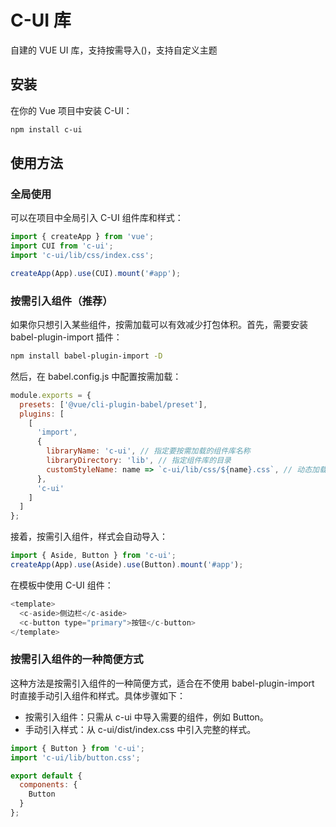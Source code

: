 # C-UI 库

自建的 VUE UI 库，支持按需导入()，支持自定义主题

## 安装

在你的 Vue 项目中安装 C-UI：

```bash
npm install c-ui
```

## 使用方法

### 全局使用

可以在项目中全局引入 C-UI 组件库和样式：

```javascript
import { createApp } from 'vue';
import CUI from 'c-ui';
import 'c-ui/lib/css/index.css';

createApp(App).use(CUI).mount('#app');
```

### 按需引入组件（推荐）

如果你只想引入某些组件，按需加载可以有效减少打包体积。首先，需要安装 babel-plugin-import 插件：

```bash
npm install babel-plugin-import -D
```

然后，在 babel.config.js 中配置按需加载：

```javascript
module.exports = {
  presets: ['@vue/cli-plugin-babel/preset'],
  plugins: [
    [
      'import',
      {
        libraryName: 'c-ui', // 指定要按需加载的组件库名称
        libraryDirectory: 'lib', // 指定组件库的目录
        customStyleName: name => `c-ui/lib/css/${name}.css`, // 动态加载组件样式
      },
      'c-ui'
    ]
  ]
};
```

接着，按需引入组件，样式会自动导入：

```javascript
import { Aside, Button } from 'c-ui';
createApp(App).use(Aside).use(Button).mount('#app');
```

在模板中使用 C-UI 组件：

```javascript
<template>
  <c-aside>侧边栏</c-aside>
  <c-button type="primary">按钮</c-button>
</template>
```

### 按需引入组件的一种简便方式

这种方法是按需引入组件的一种简便方式，适合在不使用 babel-plugin-import 时直接手动引入组件和样式。具体步骤如下：

* 按需引入组件：只需从 c-ui 中导入需要的组件，例如 Button。
* 手动引入样式：从 c-ui/dist/index.css 中引入完整的样式。

```javascript
import { Button } from 'c-ui';
import 'c-ui/lib/button.css';

export default {
  components: {
    Button
  }
};
```
 
